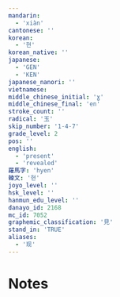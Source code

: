 ```yaml
---
mandarin:
  - 'xiàn'
cantonese: ''
korean:
  - '현'
korean_native: ''
japanese:
  - 'GEN'
  - 'KEN'
japanese_nanori: ''
vietnamese:
middle_chinese_initial: 'ɣ'
middle_chinese_final: 'en'
stroke_count: ''
radical: '玉'
skip_number: '1-4-7'
grade_level: 2
pos: ''
english:
  - 'present'
  - 'revealed'
羅馬字: 'hyen'
韓文: '현'
joyo_level: ''
hsk_level: ''
hanmun_edu_level: ''
danayo_id: 2168
mc_id: 7052
graphemic_classification: '見'
stand_in: 'TRUE'
aliases:
  - '现'
---
```


# Notes

